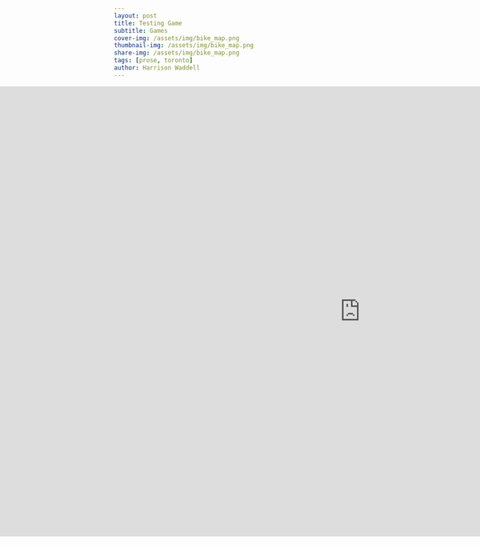 ```yaml
---
layout: post
title: Testing Game
subtitle: Games
cover-img: /assets/img/bike_map.png
thumbnail-img: /assets/img/bike_map.png
share-img: /assets/img/bike_map.png
tags: [prose, toronto]
author: Harrison Waddell
---
```

<style>
.full-width-iframe {
  /* width: 100vw; */
  margin-left: calc(-50vw + 50%);
}
.full-width-iframe iframe {
  display: block;
  border: none;
  width: 1440px;   /* or 100% if you want it responsive */
  height: 900px;
}
</style>

<div class="full-width-iframe">
<iframe src="https://hswaggle.github.io/github.io/GAME/index.html"
        width="1440"
        height="900"
        style="border:none;">
</iframe>
</div>
